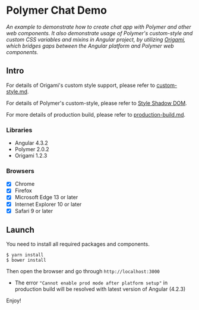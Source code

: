 # Polymer Chat Demo

_An example to demonstrate how to create chat app with Polymer and other web components. It also demonstrate usage of Polymer's custom-style and custom CSS variables and mixins in Angular project, by utilizing [Origami](https://github.com/hotforfeature/origami), which bridges gaps between the Angular platform and Polymer web components._

## Intro

For details of Origami's custom style support, please refer to [custom-style.md](https://github.com/hotforfeature/origami/blob/master/docs/custom-style.md).

For details of Polymer's custom-style, please refer to [Style Shadow DOM](https://www.polymer-project.org/2.0/docs/devguide/style-shadow-dom).

For more details of production build, please refer to [production-build.md](https://github.com/hotforfeature/origami/blob/master/docs/production-build.md).

### Libraries

- Angular 4.3.2
- Polymer 2.0.2
- Origami 1.2.3

### Browsers

- [x] Chrome
- [x] Firefox
- [x] Microsoft Edge 13 or later
- [x] Internet Explorer 10 or later
- [x] Safari 9 or later

## Launch

You need to install all required packages and components.
```
$ yarn install
$ bower install
```

Then open the browser and go through `http://localhost:3000`

* The error `"Cannot enable prod mode after platform setup"` in production build will be resolved with latest version of Angular (4.2.3)

Enjoy!